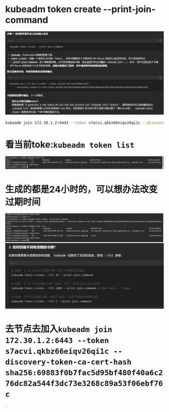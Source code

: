 # kubeadm token create --print-join-command
![alt text](README_Images/4-生成token/image.png)
```sh
kubeadm join 172.30.1.2:6443 --token s7acvi.qkbz66eiqv26qi1c --discovery-token-ca-cert-hash sha256:69883f0b7fac5d95bf480f40a6c276dc82a544f3dc73e3268c89a53f06ebf76c 
```
# 看当前toke:`kubeadm token list`
![alt text](README_Images/4-生成token/image-1.png)
# 生成的都是24小时的，可以想办法改变过期时间
![alt text](README_Images/4-生成token/image-2.png)
![alt text](README_Images/4-生成token/image-3.png)

# 去节点去加入`kubeadm join 172.30.1.2:6443 --token s7acvi.qkbz66eiqv26qi1c --discovery-token-ca-cert-hash sha256:69883f0b7fac5d95bf480f40a6c276dc82a544f3dc73e3268c89a53f06ebf76c`
`
